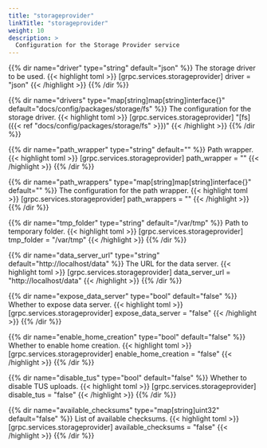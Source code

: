 ```yaml
---
title: "storageprovider"
linkTitle: "storageprovider"
weight: 10
description: >
  Configuration for the Storage Provider service
---
```


{{% dir name="driver" type="string" default="json" %}}
The storage driver to be used.
{{< highlight toml >}}
[grpc.services.storageprovider]
driver = "json"
{{< /highlight >}}
{{% /dir %}}

{{% dir name="drivers" type="map[string]map[string]interface{}" default="docs/config/packages/storage/fs" %}}
The configuration for the storage driver.
{{< highlight toml >}}
[grpc.services.storageprovider]
"[fs]({{< ref "docs/config/packages/storage/fs" >}})"
{{< /highlight >}}
{{% /dir %}}

{{% dir name="path_wrapper" type="string" default="" %}}
Path wrapper.
{{< highlight toml >}}
[grpc.services.storageprovider]
path_wrapper = ""
{{< /highlight >}}
{{% /dir %}}

{{% dir name="path_wrappers" type="map[string]map[string]interface{}" default="" %}}
The configuration for the path wrapper.
{{< highlight toml >}}
[grpc.services.storageprovider]
path_wrappers = ""
{{< /highlight >}}
{{% /dir %}}

{{% dir name="tmp_folder" type="string" default="/var/tmp" %}}
Path to temporary folder.
{{< highlight toml >}}
[grpc.services.storageprovider]
tmp_folder = "/var/tmp"
{{< /highlight >}}
{{% /dir %}}

{{% dir name="data_server_url" type="string" default="http://localhost/data" %}}
 The URL for the data server.
{{< highlight toml >}}
[grpc.services.storageprovider]
data_server_url = "http://localhost/data"
{{< /highlight >}}
{{% /dir %}}

{{% dir name="expose_data_server" type="bool" default="false" %}}
Whether to expose data server.
{{< highlight toml >}}
[grpc.services.storageprovider]
expose_data_server = "false"
{{< /highlight >}}
{{% /dir %}}

{{% dir name="enable_home_creation" type="bool" default="false" %}}
Whether to enable home creation.
{{< highlight toml >}}
[grpc.services.storageprovider]
enable_home_creation = "false"
{{< /highlight >}}
{{% /dir %}}

{{% dir name="disable_tus" type="bool" default="false" %}}
Whether to disable TUS uploads.
{{< highlight toml >}}
[grpc.services.storageprovider]
disable_tus = "false"
{{< /highlight >}}
{{% /dir %}}

{{% dir name="available_checksums" type="map[string]uint32" default="false" %}}
List of available checksums.
{{< highlight toml >}}
[grpc.services.storageprovider]
available_checksums = "false"
{{< /highlight >}}
{{% /dir %}}

